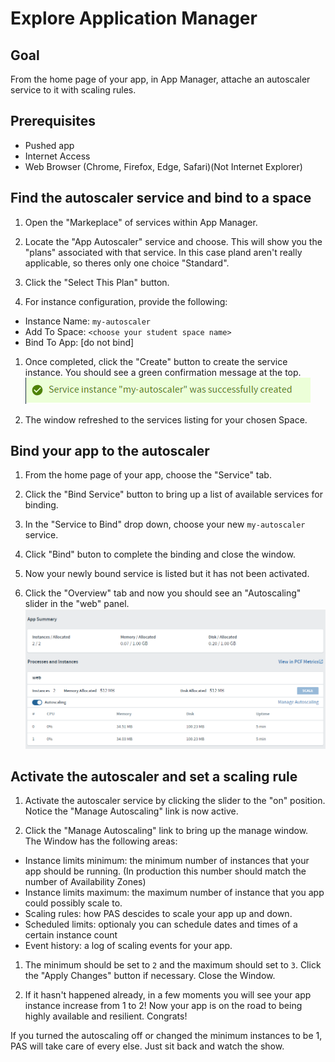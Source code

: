 # Explore Application Manager

## Goal

From the home page of your app, in App Manager, attache an autoscaler service to it with scaling rules.

## Prerequisites

- Pushed app
- Internet Access
- Web Browser (Chrome, Firefox, Edge, Safari)(Not Internet Explorer)

## Find the autoscaler service and bind to a space

1. Open the "Markeplace" of services within App Manager.

1. Locate the "App Autoscaler" service and choose. This will show you the "plans" associated with that service. In this case pland aren't really applicable, so theres only one choice "Standard".

1. Click the "Select This Plan" button.

1. For instance configuration, provide the following:
 - Instance Name: `my-autoscaler`
 - Add To Space: `<choose your student space name>`
 - Bind To App: [do not bind]

1. Once completed, click the "Create" button to create the service instance. You should see a green confirmation message at the top.
![Autoscaler Success](a_autoscaler-created.PNG)

1. The window refreshed to the services listing for your chosen Space.

## Bind your app to the autoscaler

1. From the home page of your app, choose the "Service" tab.

1. Click the "Bind Service" button to bring up a list of available services for binding.

1. In the "Service to Bind" drop down, choose your new `my-autoscaler` service.

1. Click "Bind" buton to complete the binding and close the window.

1. Now your newly bound service is listed but it has not been activated.

1. Click the "Overview" tab and now you should see an "Autoscaling" slider in the "web" panel.
![Autoscaler Slider](a_autoscaler-slider.PNG)

## Activate the autoscaler and set a scaling rule

1. Activate the autoscaler service by clicking the slider to the "on" position. Notice the "Manage Autoscaling" link is now active.

1. Click the "Manage Autoscaling" link to bring up the manage window. The Window has the following areas:
 - Instance limits minimum: the minimum number of instances that your app should be running. (In production this number should match the number of Availability Zones)
 - Instance limits maximum: the maximum number of instance that you app could possibly scale to.
 - Scaling rules: how PAS descides to scale your app up and down.
 - Scheduled limits: optionaly you can schedule dates and times of a certain instance count
 - Event history: a log of scaling events for your app.

1. The minimum should be set to `2` and the maximum should set to `3`. Click the "Apply Changes" button if necessary. Close the Window.

1. If it hasn't happened already, in a few moments you will see your app instance increase from 1 to 2! Now your app is on the road to being highly available and resilient. Congrats!

If you turned the autoscaling off or changed the minimum instances to be 1, PAS will take care of every else. Just sit back and watch the show.
